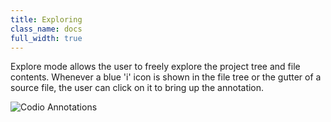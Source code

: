 ```yaml
---
title: Exploring
class_name: docs
full_width: true
---
```


Explore mode allows the user to freely explore the project tree and file contents. Whenever a blue 'i' icon is shown in the file tree or the gutter of a source file, the user can click on it to bring up the annotation.

![Codio Annotations](/img/docs/ca-explore.png)